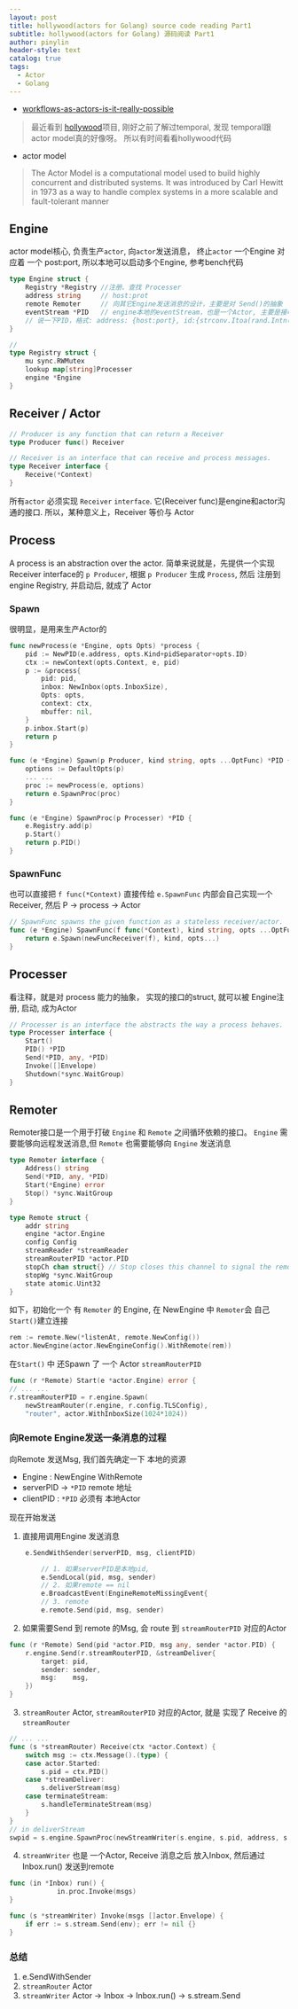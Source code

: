 ```yaml
---
layout: post
title: hollywood(actors for Golang) source code reading Part1
subtitle: hollywood(actors for Golang) 源码阅读 Part1
author: pinylin
header-style: text
catalog: true
tags:
  - Actor
  - Golang
---
```

 - [workflows-as-actors-is-it-really-possible](https://temporal.io/blog/workflows-as-actors-is-it-really-possible)

>  最近看到 [hollywood](https://github.com/anthdm/hollywood)项目, 刚好之前了解过temporal, 发现 temporal跟  actor model真的好像呀。 所以有时间看看hollywood代码


- actor model

> The Actor Model is a computational model used to build highly concurrent and distributed systems. It was introduced by Carl Hewitt in 1973 as a way to handle complex systems in a more scalable and fault-tolerant manner


## Engine

actor model核心, 负责生产`actor`, 向`actor`发送消息， 终止`actor`
一个Engine 对应着 一个 post:port, 所以本地可以启动多个Engine, 参考bench代码

```Go
type Engine struct {
	Registry *Registry //注册、查找 Processer
	address string     // host:prot
	remote Remoter     // 向其它Engine发送消息的设计，主要是对 Send()的抽象
	eventStream *PID   // engine本地的eventStream，也是一个Actor, 主要是接收Msg、Event 等, 然后转发到Actor
	// 说一下PID，格式: address: {host:port}, id:{strconv.Itoa(rand.Intn(math.MaxInt))}
}
```

```Go
//  
type Registry struct {
	mu sync.RWMutex
	lookup map[string]Processer
	engine *Engine
}
```
## Receiver / Actor

```Go
// Producer is any function that can return a Receiver
type Producer func() Receiver

// Receiver is an interface that can receive and process messages.
type Receiver interface {
	Receive(*Context)
}
```

所有`actor` 必须实现 `Receiver` `interface`.  它(Receiver func)是engine和actor沟通的接口.
所以，某种意义上，Receiver 等价与 Actor

## Process

A process is an abstraction over the actor. 
简单来说就是，先提供一个实现Receiver interface的 `p Producer`, 根据 `p Producer` 生成  `Process`, 然后 注册到 engine Registry, 并启动后, 就成了 Actor

### Spawn
很明显，是用来生产Actor的
```Go
func newProcess(e *Engine, opts Opts) *process {
	pid := NewPID(e.address, opts.Kind+pidSeparator+opts.ID)
	ctx := newContext(opts.Context, e, pid)
	p := &process{
		pid: pid,
		inbox: NewInbox(opts.InboxSize),
		Opts: opts,
		context: ctx,
		mbuffer: nil,
	}
	p.inbox.Start(p)
	return p
}
```

```Go
func (e *Engine) Spawn(p Producer, kind string, opts ...OptFunc) *PID {
	options := DefaultOpts(p)
	... ...
	proc := newProcess(e, options)
	return e.SpawnProc(proc)
}

func (e *Engine) SpawnProc(p Processer) *PID {
	e.Registry.add(p)
	p.Start()
	return p.PID()
}
```
### SpawnFunc
也可以直接把 `f func(*Context)` 直接传给 `e.SpawnFunc` 内部会自己实现一个 Receiver, 然后 P -> process -> Actor
```Go
// SpawnFunc spawns the given function as a stateless receiver/actor.
func (e *Engine) SpawnFunc(f func(*Context), kind string, opts ...OptFunc) *PID {
	return e.Spawn(newFuncReceiver(f), kind, opts...)
}
```
## Processer
看注释，就是对 process 能力的抽象， 实现的接口的struct, 就可以被 Engine注册, 启动, 成为Actor
```Go
// Processer is an interface the abstracts the way a process behaves.
type Processer interface {
	Start()
	PID() *PID
	Send(*PID, any, *PID)
	Invoke([]Envelope)
	Shutdown(*sync.WaitGroup)
}
```
## Remoter
Remoter接口是一个用于打破 `Engine` 和 `Remote` 之间循环依赖的接口。  `Engine` 需要能够向远程发送消息,但 `Remote` 也需要能够向 `Engine` 发送消息
```Go
type Remoter interface {
	Address() string
	Send(*PID, any, *PID)
	Start(*Engine) error
	Stop() *sync.WaitGroup
}

type Remote struct {
	addr string
	engine *actor.Engine
	config Config
	streamReader *streamReader
	streamRouterPID *actor.PID
	stopCh chan struct{} // Stop closes this channel to signal the remote to stop listening.
	stopWg *sync.WaitGroup
	state atomic.Uint32
}
```

如下，初始化一个 有 `Remoter` 的 Engine, 在 NewEngine 中 `Remoter`会 自己`Start()`建立连接
```Go
rem := remote.New(*listenAt, remote.NewConfig())
actor.NewEngine(actor.NewEngineConfig().WithRemote(rem))
```

在`Start()` 中 还Spawn 了 一个 Actor `streamRouterPID`
```Go
func (r *Remote) Start(e *actor.Engine) error {
// ... ...
r.streamRouterPID = r.engine.Spawn(
	newStreamRouter(r.engine, r.config.TLSConfig),
	"router", actor.WithInboxSize(1024*1024))
```


### 向Remote Engine发送一条消息的过程

向Remote 发送Msg, 我们首先确定一下 本地的资源
- Engine  : NewEngine WithRemote
- serverPID ->  `*PID`  remote 地址
- clientPID :  `*PID` 必须有 本地Actor

现在开始发送

1. 直接用调用Engine 发送消息
```Go
	e.SendWithSender(serverPID, msg, clientPID)

		// 1. 如果serverPID是本地pid, 
		e.SendLocal(pid, msg, sender)
		// 2. 如果remote == nil 
		e.BroadcastEvent(EngineRemoteMissingEvent{
		// 3. remote
		e.remote.Send(pid, msg, sender)
```
2. 如果需要Send 到 remote 的Msg, 会 route 到 `streamRouterPID` 对应的Actor
```Go
func (r *Remote) Send(pid *actor.PID, msg any, sender *actor.PID) {
	r.engine.Send(r.streamRouterPID, &streamDeliver{
		target: pid,
		sender: sender,
		msg:    msg,
	})
}
```
3.  `streamRouter` Actor, `streamRouterPID` 对应的Actor,  就是 实现了 Receive 的 `streamRouter`
```Go
// ... ...
func (s *streamRouter) Receive(ctx *actor.Context) {
	switch msg := ctx.Message().(type) {
	case actor.Started:
		s.pid = ctx.PID()
	case *streamDeliver:
		s.deliverStream(msg)
	case terminateStream:
		s.handleTerminateStream(msg)
	}
}
// in deliverStream
swpid = s.engine.SpawnProc(newStreamWriter(s.engine, s.pid, address, s.tlsConfig))
```

4. `streamWriter` 也是 一个Actor, Receive 消息之后 放入Inbox, 然后通过 Inbox.run() 发送到remote

```Go
func (in *Inbox) run() {
			in.proc.Invoke(msgs)
}

func (s *streamWriter) Invoke(msgs []actor.Envelope) {
	if err := s.stream.Send(env); err != nil {}
}
```


### 总结
1. e.SendWithSender
2. `streamRouter` Actor
3. `streamWriter` Actor -> Inbox -> Inbox.run() -> s.stream.Send
